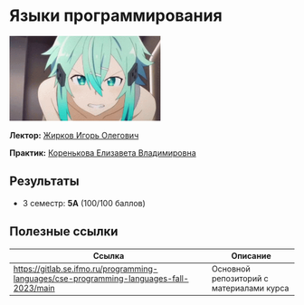 # Языки программирования

<img alt="Slap" src="https://github.com/maxbarsukov/itmo/blob/master/.docs/slap.gif" height="150">

**Лектор:** [Жирков Игорь Олегович](https://my.itmo.ru/persons/148787)

**Практик:** [Коренькова Елизавета Владимировна](https://my.itmo.ru/persons/243891)

## Результаты

- 3 семестр: **5А** (100/100 баллов)

## Полезные ссылки

| Ссылка | Описание |
| --- | --- |
| https://gitlab.se.ifmo.ru/programming-languages/cse-programming-languages-fall-2023/main | Основной репозиторий с материалами курса |
